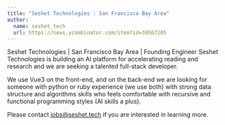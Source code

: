 ```yaml
---
title: "Seshet Technologies : San Francisco Bay Area"
author:
  name: seshet_tech
  url: https://news.ycombinator.com/item?id=39567205
---
```

Seshet Technologies | San Francisco Bay Area | Founding Engineer
Seshet Technologies is building an AI platform for accelerating reading and research and we are seeking a talented full-stack developer.

We use Vue3 on the front-end, and on the back-end we are looking for someone with python or ruby experience (we use both) with strong data structure and algorithms skills who feels comfortable with recursive and functional programming styles (AI skills a plus).

Please contact jobs@seshet.tech if you are interested in learning more.

